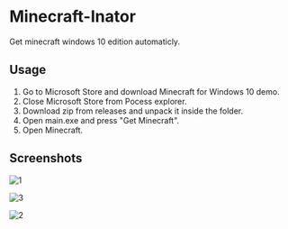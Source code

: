 # Minecraft-Inator

Get minecraft windows 10 edition automaticly.

## Usage
1. Go to Microsoft Store and download Minecraft for Windows 10 demo.
2. Close Microsoft Store from Pocess explorer.
3. Download zip from releases and unpack it inside the folder.
4. Open main.exe and press "Get Minecraft".
5. Open Minecraft.

## Screenshots
![1](https://user-images.githubusercontent.com/79712297/177333259-83d1da78-54d9-4e66-853f-cba98c4892e0.png)

![3](https://user-images.githubusercontent.com/79712297/177333309-51338b7a-a5e3-41e1-bdea-a70ce32e5fe9.png)

![2](https://user-images.githubusercontent.com/79712297/177333291-021f35a4-bdcf-45d9-adff-51443afae42f.png)

